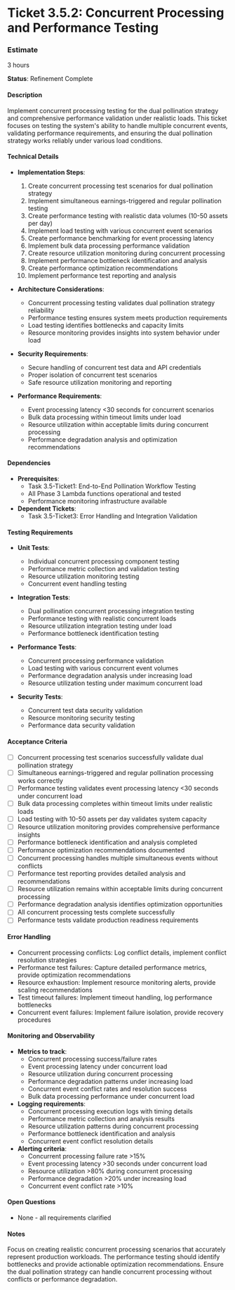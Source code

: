# Ticket 3.5.2: Concurrent Processing and Performance Testing

### Estimate
3 hours

**Status**: Refinement Complete

#### Description
Implement concurrent processing testing for the dual pollination strategy and comprehensive performance validation under realistic loads. This ticket focuses on testing the system's ability to handle multiple concurrent events, validating performance requirements, and ensuring the dual pollination strategy works reliably under various load conditions.

#### Technical Details
- **Implementation Steps**:
  1. Create concurrent processing test scenarios for dual pollination strategy
  2. Implement simultaneous earnings-triggered and regular pollination testing
  3. Create performance testing with realistic data volumes (10-50 assets per day)
  4. Implement load testing with various concurrent event scenarios
  5. Create performance benchmarking for event processing latency
  6. Implement bulk data processing performance validation
  7. Create resource utilization monitoring during concurrent processing
  8. Implement performance bottleneck identification and analysis
  9. Create performance optimization recommendations
  10. Implement performance test reporting and analysis

- **Architecture Considerations**:
  - Concurrent processing testing validates dual pollination strategy reliability
  - Performance testing ensures system meets production requirements
  - Load testing identifies bottlenecks and capacity limits
  - Resource monitoring provides insights into system behavior under load

- **Security Requirements**:
  - Secure handling of concurrent test data and API credentials
  - Proper isolation of concurrent test scenarios
  - Safe resource utilization monitoring and reporting

- **Performance Requirements**:
  - Event processing latency <30 seconds for concurrent scenarios
  - Bulk data processing within timeout limits under load
  - Resource utilization within acceptable limits during concurrent processing
  - Performance degradation analysis and optimization recommendations

#### Dependencies
- **Prerequisites**:
  - Task 3.5-Ticket1: End-to-End Pollination Workflow Testing
  - All Phase 3 Lambda functions operational and tested
  - Performance monitoring infrastructure available
- **Dependent Tickets**:
  - Task 3.5-Ticket3: Error Handling and Integration Validation

#### Testing Requirements
- **Unit Tests**:
  - Individual concurrent processing component testing
  - Performance metric collection and validation testing
  - Resource utilization monitoring testing
  - Concurrent event handling testing

- **Integration Tests**:
  - Dual pollination concurrent processing integration testing
  - Performance testing with realistic concurrent loads
  - Resource utilization integration testing under load
  - Performance bottleneck identification testing

- **Performance Tests**:
  - Concurrent processing performance validation
  - Load testing with various concurrent event volumes
  - Performance degradation analysis under increasing load
  - Resource utilization testing under maximum concurrent load

- **Security Tests**:
  - Concurrent test data security validation
  - Resource monitoring security testing
  - Performance data security validation

#### Acceptance Criteria
- [ ] Concurrent processing test scenarios successfully validate dual pollination strategy
- [ ] Simultaneous earnings-triggered and regular pollination processing works correctly
- [ ] Performance testing validates event processing latency <30 seconds under concurrent load
- [ ] Bulk data processing completes within timeout limits under realistic loads
- [ ] Load testing with 10-50 assets per day validates system capacity
- [ ] Resource utilization monitoring provides comprehensive performance insights
- [ ] Performance bottleneck identification and analysis completed
- [ ] Performance optimization recommendations documented
- [ ] Concurrent processing handles multiple simultaneous events without conflicts
- [ ] Performance test reporting provides detailed analysis and recommendations
- [ ] Resource utilization remains within acceptable limits during concurrent processing
- [ ] Performance degradation analysis identifies optimization opportunities
- [ ] All concurrent processing tests complete successfully
- [ ] Performance tests validate production readiness requirements

#### Error Handling
- Concurrent processing conflicts: Log conflict details, implement conflict resolution strategies
- Performance test failures: Capture detailed performance metrics, provide optimization recommendations
- Resource exhaustion: Implement resource monitoring alerts, provide scaling recommendations
- Test timeout failures: Implement timeout handling, log performance bottlenecks
- Concurrent event failures: Implement failure isolation, provide recovery procedures

#### Monitoring and Observability
- **Metrics to track**:
  - Concurrent processing success/failure rates
  - Event processing latency under concurrent load
  - Resource utilization during concurrent processing
  - Performance degradation patterns under increasing load
  - Concurrent event conflict rates and resolution success
  - Bulk data processing performance under concurrent load
- **Logging requirements**:
  - Concurrent processing execution logs with timing details
  - Performance metric collection and analysis results
  - Resource utilization patterns during concurrent processing
  - Performance bottleneck identification and analysis
  - Concurrent event conflict resolution details
- **Alerting criteria**:
  - Concurrent processing failure rate >15%
  - Event processing latency >30 seconds under concurrent load
  - Resource utilization >80% during concurrent processing
  - Performance degradation >20% under increasing load
  - Concurrent event conflict rate >10%

#### Open Questions
- None - all requirements clarified

#### Notes
Focus on creating realistic concurrent processing scenarios that accurately represent production workloads. The performance testing should identify bottlenecks and provide actionable optimization recommendations. Ensure the dual pollination strategy can handle concurrent processing without conflicts or performance degradation. 